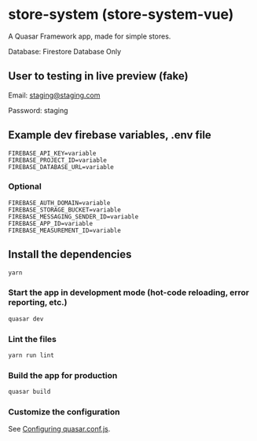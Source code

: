 # store-system (store-system-vue)

A Quasar Framework app, made for simple stores.

Database: Firestore Database Only
## User to testing in live preview (fake)

Email: staging@staging.com

Password: staging

## Example dev  firebase variables, .env file

```
FIREBASE_API_KEY=variable
FIREBASE_PROJECT_ID=variable
FIREBASE_DATABASE_URL=variable
```
### Optional
```
FIREBASE_AUTH_DOMAIN=variable
FIREBASE_STORAGE_BUCKET=variable
FIREBASE_MESSAGING_SENDER_ID=variable
FIREBASE_APP_ID=variable
FIREBASE_MEASUREMENT_ID=variable
```
## Install the dependencies
```bash
yarn
```

### Start the app in development mode (hot-code reloading, error reporting, etc.)
```bash
quasar dev
```

### Lint the files
```bash
yarn run lint
```

### Build the app for production
```bash
quasar build
```

### Customize the configuration
See [Configuring quasar.conf.js](https://v2.quasar.dev/quasar-cli/quasar-conf-js).
